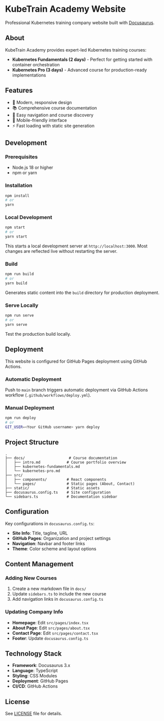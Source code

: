 # KubeTrain Academy Website

Professional Kubernetes training company website built with [Docusaurus](https://docusaurus.io/).

## About

KubeTrain Academy provides expert-led Kubernetes training courses:

- **Kubernetes Fundamentals (2 days)** - Perfect for getting started with container orchestration
- **Kubernetes Pro (3 days)** - Advanced course for production-ready implementations

## Features

- 🚀 Modern, responsive design
- 📚 Comprehensive course documentation
- 🔗 Easy navigation and course discovery
- 📱 Mobile-friendly interface
- ⚡ Fast loading with static site generation

## Development

### Prerequisites

- Node.js 18 or higher
- npm or yarn

### Installation

```bash
npm install
# or
yarn
```

### Local Development

```bash
npm start
# or
yarn start
```

This starts a local development server at `http://localhost:3000`. Most changes are reflected live without restarting the server.

### Build

```bash
npm run build
# or
yarn build
```

Generates static content into the `build` directory for production deployment.

### Serve Locally

```bash
npm run serve
# or
yarn serve
```

Test the production build locally.

## Deployment

This website is configured for GitHub Pages deployment using GitHub Actions.

### Automatic Deployment

Push to `main` branch triggers automatic deployment via GitHub Actions workflow (`.github/workflows/deploy.yml`).

### Manual Deployment

```bash
npm run deploy
# or
GIT_USER=<Your GitHub username> yarn deploy
```

## Project Structure

```
.
├── docs/                    # Course documentation
│   ├── intro.md            # Course portfolio overview
│   ├── kubernetes-fundamentals.md
│   └── kubernetes-pro.md
├── src/
│   ├── components/         # React components
│   └── pages/              # Static pages (About, Contact)
├── static/                 # Static assets
├── docusaurus.config.ts    # Site configuration
└── sidebars.ts             # Documentation sidebar
```

## Configuration

Key configurations in `docusaurus.config.ts`:

- **Site Info**: Title, tagline, URL
- **GitHub Pages**: Organization and project settings  
- **Navigation**: Navbar and footer links
- **Theme**: Color scheme and layout options

## Content Management

### Adding New Courses

1. Create a new markdown file in `docs/`
2. Update `sidebars.ts` to include the new course
3. Add navigation links in `docusaurus.config.ts`

### Updating Company Info

- **Homepage**: Edit `src/pages/index.tsx`
- **About Page**: Edit `src/pages/about.tsx`  
- **Contact Page**: Edit `src/pages/contact.tsx`
- **Footer**: Update `docusaurus.config.ts`

## Technology Stack

- **Framework**: Docusaurus 3.x
- **Language**: TypeScript
- **Styling**: CSS Modules
- **Deployment**: GitHub Pages
- **CI/CD**: GitHub Actions

## License

See [LICENSE](LICENSE) file for details.
